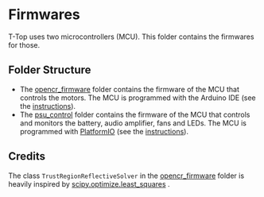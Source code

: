 # Firmwares

T-Top uses two microcontrollers (MCU). This folder contains the firmwares for those.

## Folder Structure

- The [opencr_firmware](opencr_firmware) folder contains the firmware of the MCU that controls the motors. The MCU is
  programmed with the Arduino IDE (see
  the [instructions](../documentation/assembly/11_MCU_CONFIGURATION.md#d-setup-the-opencr)).
- The [psu_control](psu_control) folder contains the firmware of the MCU that controls and monitors the battery, audio
  amplifier, fans and LEDs. The MCU is programmed with [PlatformIO](https://platformio.org/platformio-ide) (see
  the [instructions](../documentation/assembly/11_MCU_CONFIGURATION.md#c-setup-the-teensy-lc)).

## Credits

The class `TrustRegionReflectiveSolver` in the [opencr_firmware](opencr_firmware) folder is heavily inspired
by [scipy.optimize.least_squares](https://docs.scipy.org/doc/scipy/reference/generated/scipy.optimize.least_squares.html)
.
